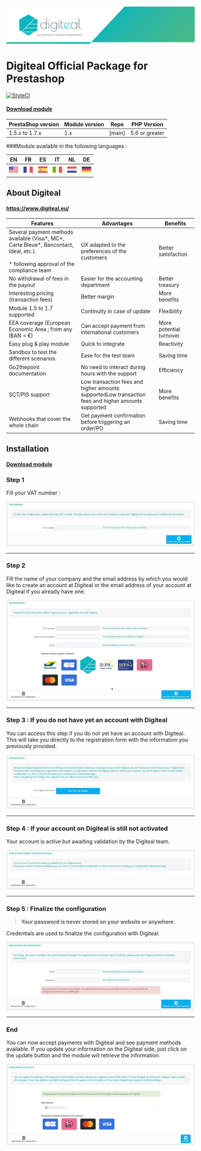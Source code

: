 <p align="center"><a href="https://www.digiteal.eu" target="_blank"><img src="https://raw.githubusercontent.com/Kixell-NicolasJardillier/art/main/digiteal/digiteal-doc-header-logo.png"></a></p>

# Digiteal Official Package for Prestashop

[![StyleCI](https://github.styleci.io/repos/373064684/shield?branch=main)](https://github.styleci.io/repos/373064684?branch=main)

#### [Download module](https://github.com/Kixell-NicolasJardillier/digiteal/raw/main/digiteal.zip)

| PrestaShop version | Module version |  Repo               |  PHP Version |
|--------------------|----------------|---------------------|--------------|
| 1.5.x to 1.7.x      | 1.x            |  [main]           |   5.6 or greater    |


###Module available in the following languages :

| EN | FR | ES | IT | NL | DE |
|----|----|----|----|----|----|
| <img width="25" src="https://raw.githubusercontent.com/Kixell-NicolasJardillier/art/1f49d492f716d64c79f49d0fd3160186f53fa6de/digiteal/en.svg"> | <img width="25" src="https://raw.githubusercontent.com/Kixell-NicolasJardillier/art/1f49d492f716d64c79f49d0fd3160186f53fa6de/digiteal/fr.svg"> | <img width="25" src="https://raw.githubusercontent.com/Kixell-NicolasJardillier/art/1f49d492f716d64c79f49d0fd3160186f53fa6de/digiteal/es.svg"> | <img width="25" src="https://raw.githubusercontent.com/Kixell-NicolasJardillier/art/1f49d492f716d64c79f49d0fd3160186f53fa6de/digiteal/it.svg"> | <img width="25" src="https://raw.githubusercontent.com/Kixell-NicolasJardillier/art/1f49d492f716d64c79f49d0fd3160186f53fa6de/digiteal/nl.svg"> | <img width="25" src="https://raw.githubusercontent.com/Kixell-NicolasJardillier/art/1f49d492f716d64c79f49d0fd3160186f53fa6de/digiteal/de.svg"> |

## About Digiteal

#### https://www.digiteal.eu/



| Features | Advantages |  Benefits |
|--------------------|----------------|---------------------|
| Several payment methods available (Visa*, MC*, Carte Bleue*, Bancontact, Ideal, etc.).<br /><br />* following approval of the compliance team| UX adapted to the preferences of the customers | Better satisfaction |
| No withdrawal of fees in the payout| Easier for the accounting department | Better treasury |
| Interesting pricing (transaction fees)| Better margin  | More benefits |
| Module 1.5 to 1.7 supported| Continuity in case of update  | Flexibility |
| EEA coverage (European Economic Area ; from any IBAN = €) | Can accept payment from international customers | More potential turnover |
| Easy plug & play module| Quick to integrate  | Reactivity |
| Sandbox to test the different scenarios | Ease for the test team | Saving time |
| Go2thepoint documentation | No need to interact during hours with the support | Efficiency |
| SCT/PIS support | Low transaction fees and higher amounts supportedLow transaction fees and higher amounts supported | More benefits |
| Webhooks that cover the whole chain | Get payment confirmation before triggering an order/PO | Saving time |


## Installation

#### [Download module](https://github.com/Kixell-NicolasJardillier/digiteal/raw/main/digiteal.zip)

### Step 1 
Fill your VAT number :

<img src="https://raw.githubusercontent.com/Kixell-NicolasJardillier/art/main/digiteal/step-1.jpg">

* * *

### Step 2

Fill the name of your company and the email address by which you would like to create an account at Digiteal or the email address of your account at Digiteal if you already have one.

<img src="https://raw.githubusercontent.com/Kixell-NicolasJardillier/art/main/digiteal/step-2.jpg">

* * *

### Step 3 : If you do not have yet an account with Digiteal

You can access this step if you do not yet have an account with Digiteal. This will take you directly to the registration form with the information you previously provided.

<img src="https://raw.githubusercontent.com/Kixell-NicolasJardillier/art/main/digiteal/step-3.jpg">

* * *

### Step 4 : If your account on Digiteal is still not activated
Your account is active but awaiting validation by the Digiteal team.

<img src="https://raw.githubusercontent.com/Kixell-NicolasJardillier/art/main/digiteal/step-5.jpg">

* * *

### Step 5 : Finalize the configuration
> **Your password is never stored on your website or anywhere.**

Credentials are used to finalize the configuration with Digiteal.

<img src="https://raw.githubusercontent.com/Kixell-NicolasJardillier/art/main/digiteal/step-6.jpg">

* * *

### End

You can now accept payments with Digiteal and see payment methods available. If you update your information on the Digiteal side, just click on the update button and the module will retrieve the information.

<img src="https://raw.githubusercontent.com/Kixell-NicolasJardillier/art/main/digiteal/step-7.jpg">